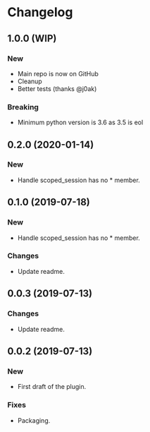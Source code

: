 
# Changelog

## 1.0.0 (WIP)

### New

* Main repo is now on GitHub
* Cleanup
* Better tests (thanks @j0ak)

### Breaking

* Minimum python version is 3.6 as 3.5 is eol

## 0.2.0 (2020-01-14)

### New

* Handle scoped_session has no * member.

## 0.1.0 (2019-07-18)

### New

* Handle scoped_session has no * member.

### Changes

* Update readme.

## 0.0.3 (2019-07-13)

### Changes

* Update readme.

## 0.0.2 (2019-07-13)

### New

* First draft of the plugin.

### Fixes

* Packaging.


